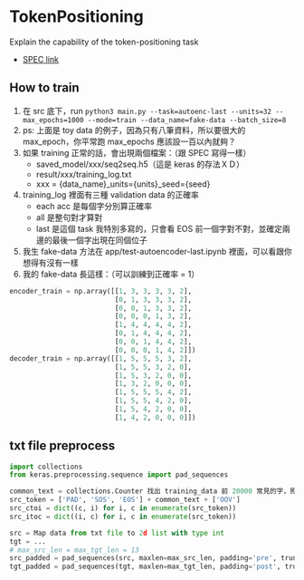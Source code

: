 # TokenPositioning
Explain the capability of the token-positioning task
* [SPEC link](https://docs.google.com/document/d/1bZbSScbywq1Tcj9qWRZXh08b6bYLAT8gqrcwni744Lk/edit#heading=h.uc1nrkgjomy8)


## How to train
1. 在 src 底下，run ```python3 main.py --task=autoenc-last --units=32 --max_epochs=1000 --mode=train --data_name=fake-data --batch_size=8```
2. ps: 上面是 toy data 的例子，因為只有八筆資料，所以要很大的 max_epoch，你平常跑 max_epochs 應該設一百以內就夠？
3. 如果 training 正常的話，會出現兩個檔案：（跟 SPEC 寫得一樣）
    * saved_model/xxx/seq2seq.h5（這是 keras 的存法ＸＤ）
    * result/xxx/training_log.txt
    * xxx = {data_name}_units={units}_seed={seed}
4. training_log 裡面有三種 validation data 的正確率
    * each acc 是每個字分別算正確率
    * all 是整句對才算對
    * last 是這個 task 我特別多寫的，只會看 EOS 前一個字對不對，並確定兩邊的最後一個字出現在同個位子
5. 我生 fake-data 方法在 app/test-autoencoder-last.ipynb 裡面，可以看跟你想得有沒有一樣
6. 我的 fake-data 長這樣：（可以訓練到正確率 = 1）
```python
encoder_train = np.array([[1, 3, 3, 3, 3, 2],
                          [0, 1, 3, 3, 3, 2], 
                          [0, 0, 1, 3, 3, 2],
                          [0, 0, 0, 1, 3, 2],
                          [1, 4, 4, 4, 4, 2],
                          [0, 1, 4, 4, 4, 2],
                          [0, 0, 1, 4, 4, 2],
                          [0, 0, 0, 1, 4, 2]])
decoder_train = np.array([[1, 5, 5, 5, 3, 2],
                          [1, 5, 5, 3, 2, 0], 
                          [1, 5, 3, 2, 0, 0],
                          [1, 3, 2, 0, 0, 0],
                          [1, 5, 5, 5, 4, 2],
                          [1, 5, 5, 4, 2, 0],
                          [1, 5, 4, 2, 0, 0],
                          [1, 4, 2, 0, 0, 0]])
```

## txt file preprocess
```python
import collections
from keras.preprocessing.sequence import pad_sequences

common_text = collections.Counter 找出 training_data 前 20000 常見的字，照頻率排排序
src_token = ['PAD', 'SOS', 'EOS'] + common_text + ['OOV']
src_ctoi = dict((c, i) for i, c in enumerate(src_token)) 
src_itoc = dict((i, c) for i, c in enumerate(src_token))

src = Map data from txt file to 2d list with type int
tgt = ...
# max_src_len = max_tgt_len = 13
src_padded = pad_sequences(src, maxlen=max_src_len, padding='pre', truncating='pre')  # -> 2d array
tgt_padded = pad_sequences(tgt, maxlen=max_tgt_len, padding='post', truncating='post')

```

